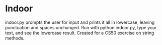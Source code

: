 # Indoor

indoor.py prompts the user for input and prints it all in lowercase, leaving punctuation and spaces unchanged.
Run with python indoor.py, type your text, and see the lowercase result.
Created for a CS50 exercise on string methods.